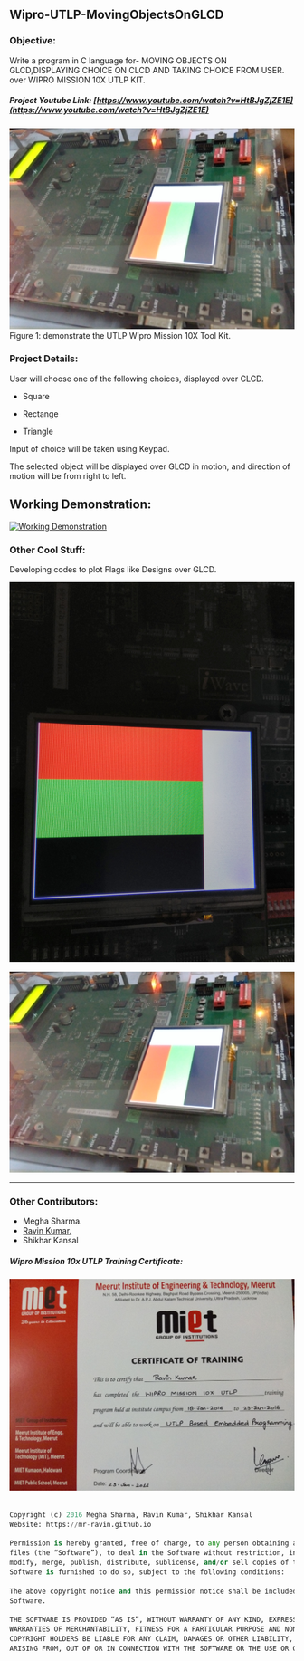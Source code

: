 ## Wipro-UTLP-MovingObjectsOnGLCD

### Objective:
Write a program in C language for- MOVING OBJECTS ON GLCD,DISPLAYING CHOICE ON CLCD AND TAKING CHOICE FROM USER. over WIPRO MISSION 10X UTLP KIT.

##### Project Youtube Link: [https://www.youtube.com/watch?v=HtBJgZjZE1E](https://www.youtube.com/watch?v=HtBJgZjZE1E)

[![UTLP TOOLKIT](https://github.com/mr-ravin/Wipro-UTLP-MovingObjectsOnGLCD/blob/master/Colour_Control.jpg)](https://github.com/mr-ravin/Wipro-UTLP-MovingObjectsOnGLCD/blob/master/Colour_Control.jpg)
Figure 1: demonstrate the UTLP Wipro Mission 10X Tool Kit.

### Project Details:
User will choose one of the following choices, displayed over CLCD.

- Square

- Rectange

- Triangle

Input of choice will be taken using Keypad.

The selected object will be displayed over GLCD in motion, and direction of motion will be  from right to left.

## Working Demonstration:

[![Working Demonstration](https://github.com/mr-ravin/Wipro-UTLP-MovingObjectsOnGLCD/blob/master/motion.gif)](https://www.youtube.com/watch?v=HtBJgZjZE1E&feature=youtu.be)

### Other Cool Stuff:

Developing codes to plot Flags like Designs over GLCD.

[![Flag Design](https://github.com/mr-ravin/Wipro-UTLP-MovingObjectsOnGLCD/blob/master/Colour_Pattern.jpg)](https://github.com/mr-ravin/Wipro-UTLP-MovingObjectsOnGLCD/blob/master/Colour_Pattern.jpg)

[![Flag Design](https://github.com/mr-ravin/Wipro-UTLP-MovingObjectsOnGLCD/blob/master/Colour_Control.jpg)](https://github.com/mr-ravin/Wipro-UTLP-MovingObjectsOnGLCD/blob/master/Colour_Control.jpg)

-----

### Other Contributors:
- Megha Sharma.
- [Ravin Kumar.](https://mr-ravin.github.io)
- Shikhar Kansal

##### Wipro Mission 10x UTLP Training Certificate:
[![UTLP TOOLKIT](https://github.com/mr-ravin/Wipro-UTLP-MovingObjectsOnGLCD/blob/master/Certificate-WiproUTLP.jpg)](https://github.com/mr-ravin/Wipro-UTLP-MovingObjectsOnGLCD/blob/master/Certificate-WiproUTLP.jpg)

```python

Copyright (c) 2016 Megha Sharma, Ravin Kumar, Shikhar Kansal
Website: https://mr-ravin.github.io

Permission is hereby granted, free of charge, to any person obtaining a copy of this software and associated documentation 
files (the “Software”), to deal in the Software without restriction, including without limitation the rights to use, copy, 
modify, merge, publish, distribute, sublicense, and/or sell copies of the Software, and to permit persons to whom the 
Software is furnished to do so, subject to the following conditions:

The above copyright notice and this permission notice shall be included in all copies or substantial portions of the 
Software.

THE SOFTWARE IS PROVIDED “AS IS”, WITHOUT WARRANTY OF ANY KIND, EXPRESS OR IMPLIED, INCLUDING BUT NOT LIMITED TO THE 
WARRANTIES OF MERCHANTABILITY, FITNESS FOR A PARTICULAR PURPOSE AND NONINFRINGEMENT. IN NO EVENT SHALL THE AUTHORS OR 
COPYRIGHT HOLDERS BE LIABLE FOR ANY CLAIM, DAMAGES OR OTHER LIABILITY, WHETHER IN AN ACTION OF CONTRACT, TORT OR OTHERWISE, 
ARISING FROM, OUT OF OR IN CONNECTION WITH THE SOFTWARE OR THE USE OR OTHER DEALINGS IN THE SOFTWARE.
```
